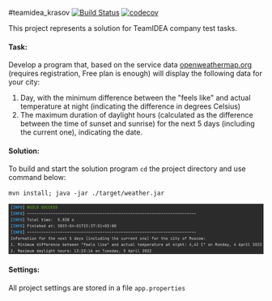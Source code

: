 #teamidea_krasov
[![Build Status](https://app.travis-ci.com/Krasobas/teamidea_krasov.svg?branch=master)](https://app.travis-ci.com/Krasobas/teamidea_krasov)
[![codecov](https://codecov.io/gh/Krasobas/teamidea_krasov/branch/master/graph/badge.svg?token=Z5PCTG6WW9)](https://codecov.io/gh/Krasobas/teamidea_krasov)

This project represents a solution for TeamIDEA company test tasks.
#### Task:
Develop a program that, based on the service data [openweathermap.org](https://openweathermap.org/) (requires registration, Free plan is enough) will display the following data for your city:
1. Day, with the minimum difference between the "feels like" and actual temperature at night (indicating the difference in degrees Celsius)
2. The maximum duration of daylight hours (calculated as the difference between the time of sunset and sunrise) for the next 5 days (including the current one), indicating the date.
   
#### Solution:
To build and start the solution program `cd` the project directory and use command below:

    mvn install; java -jar ./target/weather.jar
![img](img/img.png)

#### Settings:
All project settings are stored in a file `app.properties` 